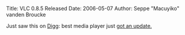 Title: VLC 0.8.5 Released
Date: 2006-05-07
Author: Seppe "Macuyiko" vanden Broucke

Just saw this on [Digg](http://digg.com/software/VLC_Media_Player_0.8.5_Released): best media player just [got an update.](http://www.videolan.org/#NEWS5)  